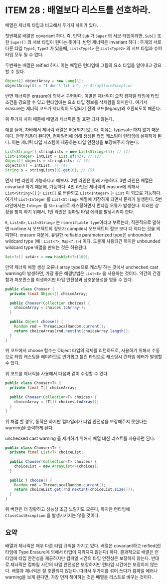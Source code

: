 # ITEM 28 : 배열보다 리스트를 선호하라.

배열은 제너릭 타입과 비교해서 두가지 차이가 있다.

첫번째로 배열은 covariant 하다. 즉, 만약 ```Sub``` 가 ```Super``` 의 서브 타입이라면, ```Sub[]``` 또한 ```Super[]``` 의 서브 타입이 된다는 뜻이다. 반면 제너릭은 invariant 하다 : 두개의 서로다른 타입 ```Type1```, ```Type2``` 가 있을때, ```List<Type1>``` 은 ```List<Type2>``` 의 서브 타입과 슈퍼 타입 모두 될 수 없다.

두번째는 배열은 reified 하다. 이는 배열은 런타임에 그들의 요소 타입을 알아내고 강요할 수 있다. 

``` java
Object[] objectArray = new Long[1];
objectArray[0] = "I don't fit in"; // ArrayStoreException
```

반면 제너릭은 erasure에 의해서 구현된다. 이말은 제너릭이 오직 컴파일 타임에 타입 조건을 강요할 수 있고 런타임에는 요소 타입 정보를 삭제함을 의미한다. 여기서 erasure는 제너릭 코드가 제너릭이 도입되기 전의 코드(legacy)와 호환되도록 해준다. 

위 두가지 차이 때문에 배열과 제너릭은 잘 호환 되지 않는다. 

예를 들어, 자바에서 제너릭 배열은 허용되지 않는다. 이유는 typesafe 하지 않기 때문이다. 만약 허용이 된다면, 컴파일러에 의해 생성된 타입 캐스팅이 런타임에 실패하게 된다. 이는 제너릭 타입 시스템이 제공하는 타입 안전성을 보장해주지 않는다.

``` java
List<String>[] stringLists = new List<String>[1]; // (1)
List<Integer> intList = List.of(42); // (2)
Object[] objects = stringLists; // (3)
objects[0] = intList; // (4)
String s = stringLists[0].get(0); // (5)
```

먼저 1번 라인이 가능하다고 해보자. 2번 라인은 원래 가능하다. 3번 라인은 배열은 covariant 하기 때문에, 가능하다. 4번 라인은 제너릭의 erasure에 의해서  ```List<String>[]``` 는 ```List[]``` 로 변환되고 ```List<Integer>``` 는 ```List``` 이 되므로 가능하다. 여기서 ```List<Integer``` 를 ```List<String>``` 배열에 저장하게 되면서 문제가 발생한다. 5번 라인에서는 ```Integer``` 를 ```String```으로 캐스팅하면서 런타임 오류가 발생한다. 이러한 상황을 방지 하기 위해서, 1번 라인은 컴파일 타임 에러를 발생시켜야 한다.

```E```, ```List<E>```, ```List<String>``` 는 ```nonreifiable type```이라고 부르는데,  직관적으로 말하면 runtime 시 오브젝트의 정보가 compile시 오브젝트의 정보 보다 더 적다는 것을 의미한다. erasure 때문에, 유일한 reifiable parameterized type은 unbounded wildcard type (예 : ```List<?>```, ```Map<?,?>```) 이다. 드물게 사용되긴 하지만 unbounded wildcard type 배열을 만드는 것은 허용된다.

``` java
Set<?>[] setArr = new HashSet<?>[100];
```

만약 제너릭 배열 생성 오류나 array type으로 캐스팅 하는 것에서 unchecked cast warning이 발생하면, 가장 좋은 해결방법은 ```List<E>``` 을 사용하는 것이다. 약간의 간결함과 퍼포먼스를 희생하지만 타입 안전성과 상호운용성을 얻을 수 있다.

``` java
public class Chooser {
  private final Object[] choiceArray;
  
  public Chooser(Collection choices) {
    choiceArray = choices.toArray();
  }
  
  public Object choose() {
    Random rnd = ThreadLocalRandom.current();
    return choiceArray[rnd.nextInt(choiceArray.length)];
  }
}
```

위 코드에서 choose 함수는 Object 타입의 객체를 리턴하므로, 사용하기 위해서 수동으로 타입 캐스팅을 해야하므로 번거롭고 틀린 타입으로 캐스팅시 런타임 에러가 발생할 수 있다.

위 코드를 제너릭을 사용해서 다음과 같이 수정할 수 있다.

``` java
public class Chooser<T> {
  private final T[] choiceArray;
  
  public Chooser(Collection<T> choices) {
    choiceArray = (T[]) choices.toArray();
  }
}
```

위 처럼 할 경우, 동작은 하지만 컴파일러가 타입 안전성을 보장해주지 못한다는 warning을 출력하게 된다. 

unchecked cast warning 을 제거하기 위해서 배열 대신 리스트를 사용하면 된다.

``` java
public class Chooser<T> {
  private final List<T> choiceList;
  
  public Chooser(Collection<T> choices) {
    choiceList = new ArrayList<>(choices);
  }
  
  public T choose() {
    Random rnd = ThreadLocalRandom.current();
    return choiceList.get(rnd.nextInt(choiceList.size()));
  }
}
```

위 버전은 더 장황하고 성능상 조금 느릴지도 모른다, 하지만 런타임에 ```ClassCastException``` 을 발생시키지는 않을 것이다. 

## 요약

배열과 제너릭은 매우 다른 타입 규칙을 가지고 있다. 배열은 covariant하고 reified(런타임에 Type Erasure에 의해서 타입이 지워지지 않는다) 하다. 결과적으로 배열은 런타임에 타입 안전성을 제공하지만 컴파일 시간의 타입 안전성은 보장하지 않는다. 반대로 제너릭은 컴파일 시간의 타입 안전성은 보장하지만 런타임 시간에는 보장하지 않는다. 배열과 제너릭은 잘 호환되지 않는다. 따라서 두가지를 섞어 쓰다가 컴파일 에러나 warning을 보게 된다면, 가장 먼저 해야하는 것은 배열을 리스트로 바꾸는 것이다.